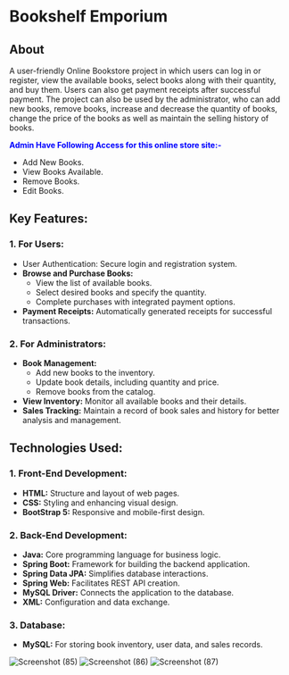 # Bookshelf Emporium           

## About      
 
A user-friendly Online Bookstore project in which users can log in or register, view the available books, select books along with their quantity, and buy them. Users can also get payment receipts after successful payment. The project can also be used by the administrator, who can add new books, remove books, increase and decrease the quantity of books, change the price of the books as well as maintain the selling history of books.     
 
<span style="color:blue">**Admin Have Following Access for this online store site:-**</span>                
- Add New Books.   
- View Books Available.   
- Remove Books.   
- Edit Books.

## Key Features: 

### 1. For Users:
- User Authentication: Secure login and registration system.
- **Browse and Purchase Books:**
    - View the list of available books.
    - Select desired books and specify the quantity.
    - Complete purchases with integrated payment options.
- **Payment Receipts:** Automatically generated receipts for successful transactions.

### 2. For Administrators:
- **Book Management:**
    - Add new books to the inventory.
    - Update book details, including quantity and price.
    - Remove books from the catalog.
- **View Inventory:** Monitor all available books and their details.
- **Sales Tracking:** Maintain a record of book sales and history for better analysis and management.

  
## Technologies Used:

### 1. Front-End Development:
- **HTML:** Structure and layout of web pages.
- **CSS:** Styling and enhancing visual design.
- **BootStrap 5:** Responsive and mobile-first design.

### 2. Back-End Development:
- **Java:** Core programming language for business logic.    
- **Spring Boot:** Framework for building the backend application.
- **Spring Data JPA:** Simplifies database interactions.
- **Spring Web:** Facilitates REST API creation.
- **MySQL Driver:** Connects the application to the database.
- **XML:** Configuration and data exchange.

### 3. Database:
- **MySQL:** For storing book inventory, user data, and sales records.

  
![Screenshot (85)](https://github.com/omkarkulkarni2704/BookshelfEmporium/assets/89896505/dc393a97-7475-42e8-adc7-35b13b62f821)
![Screenshot (86)](https://github.com/omkarkulkarni2704/BookshelfEmporium/assets/89896505/7e93f3c4-546d-4bf9-a9df-e8306b8d9e70)
![Screenshot (87)](https://github.com/omkarkulkarni2704/BookshelfEmporium/assets/89896505/c802c79d-c496-4a1c-8aaa-f92006b8f4ab)

